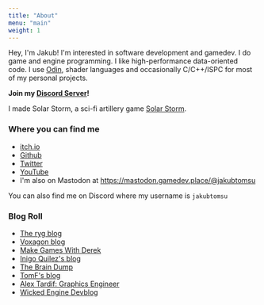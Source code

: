 ```yaml
---
title: "About"
menu: "main"
weight: 1
---
```


Hey, I'm Jakub! I'm interested in software development and gamedev. I do game and engine programming. I like high-performance data-oriented code. I use [Odin](https://odin-lang.org), shader languages and occasionally C/C++/ISPC for most of my personal projects.

**Join my [Discord Server](https://discord.com/invite/wn5jMMMYe4)!**

I made Solar Storm, a sci-fi artillery game [Solar Storm](https://jakubtomsu.github.io/solarstorm).

### Where you can find me
- [itch.io](https://jakubtomsu.itch.io/)
- [Github](https://github.com/jakubtomsu)
- [Twitter](https://twitter.com/jakubtomsu_)
- [YouTube](https://youtube.com/@jakubtomsu)
- I'm also on Mastodon at https://mastodon.gamedev.place/@jakubtomsu

You can also find me on Discord where my username is `jakubtomsu`

### Blog Roll
- [The ryg blog](https://fgiesen.wordpress.com/)
- [Voxagon blog](https://blog.voxagon.se/)
- [Make Games With Derek](https://www.derekyu.com/makegames/)
- [Inigo Quilez's blog](https://iquilezles.org/)
- [The Brain Dump](https://floooh.github.io/)
- [TomF's blog](https://tomforsyth1000.github.io/blog.wiki.html)
- [Alex Tardif: Graphics Engineer](https://alextardif.com/)
- [Wicked Engine Devblog](https://wickedengine.net/category/devblog/)
